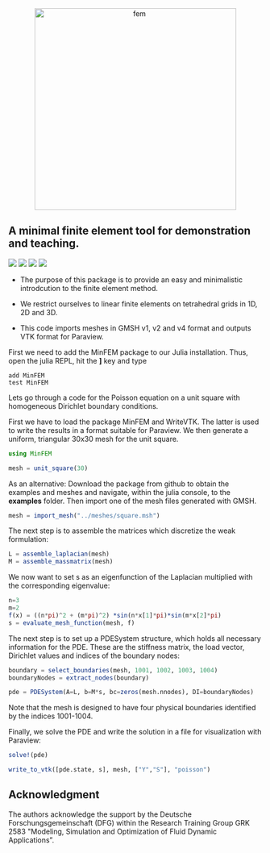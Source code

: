 
<center><img src="https://user-images.githubusercontent.com/44394955/58797326-085dd580-8600-11e9-958c-b1698e1d370e.png" alt="fem" width="400"/></center>

## A minimal finite element tool for demonstration and teaching.

[![][license-badge]][license-url]
[![][docs-badge]][docs-url]
[![][test-badge]][test-url]
[![][cov-badge]][cov-url]

* The purpose of this package is to provide an easy and minimalistic introdcution to the finite element method.

* We restrict ourselves to linear finite elements on tetrahedral grids in 1D, 2D and 3D.

* This code imports meshes in GMSH v1, v2 and v4 format and outputs VTK format for Paraview.

First we need to add the MinFEM package to our Julia installation.
Thus, open the julia REPL, hit the **]** key and type

```
add MinFEM
test MinFEM
```

Lets go through a code for the Poisson equation on a unit square with homogeneous Dirichlet boundary conditions.

First we have to load the package MinFEM and WriteVTK. The latter is used to write the results in a format suitable for Paraview. We then generate a uniform, triangular 30x30 mesh for the unit square.

```julia
using MinFEM

mesh = unit_square(30)
```

As an alternative: Download the package from github to obtain the examples and meshes and navigate, within the julia console, to the **examples** folder. Then import one of the mesh files generated with GMSH.

```julia
mesh = import_mesh("../meshes/square.msh")
```

The next step is to assemble the matrices which discretize the weak formulation:

```julia
L = assemble_laplacian(mesh)
M = assemble_massmatrix(mesh)
```

We now want to set s as an eigenfunction of the Laplacian multiplied with the corresponding eigenvalue:

```julia
n=3
m=2
f(x) = ((n*pi)^2 + (m*pi)^2) *sin(n*x[1]*pi)*sin(m*x[2]*pi)
s = evaluate_mesh_function(mesh, f)
```

The next step is to set up a PDESystem structure, which holds all necessary information for the PDE.
These are the stiffness matrix, the load vector, Dirichlet values and indices of the boundary nodes:


```julia
boundary = select_boundaries(mesh, 1001, 1002, 1003, 1004)
boundaryNodes = extract_nodes(boundary)

pde = PDESystem(A=L, b=M*s, bc=zeros(mesh.nnodes), DI=boundaryNodes)
```

Note that the mesh is designed to have four physical boundaries identified by the indices 1001-1004.

Finally, we solve the PDE and write the solution in a file for visualization with Paraview:


```julia
solve!(pde)

write_to_vtk([pde.state, s], mesh, ["Y","S"], "poisson")
```

## Acknowledgment
The authors acknowledge the support by the Deutsche Forschungsgemeinschaft (DFG)
within the Research Training Group GRK 2583
"Modeling, Simulation and Optimization of Fluid Dynamic Applications”.

[license-url]: https://github.com/MinFEM/MinFEM.jl/blob/master/LICENSE
[license-badge]: https://img.shields.io/badge/License-MIT-brightgreen.svg
[docs-url]: https://minfem.github.io/MinFEM.jl/stable/
[docs-badge]: https://img.shields.io/badge/docs-stable-blue.svg
[test-url]: https://github.com/MinFEM/MinFEM.jl/actions/workflows/test.yml
[test-badge]: https://github.com/MinFEM/MinFEM.jl/actions/workflows/test.yml/badge.svg
[cov-url]: https://codecov.io/gh/MinFEM/MinFEM.jl
[cov-badge]: https://codecov.io/gh/MinFEM/MinFEM.jl/branch/master/graph/badge.svg
